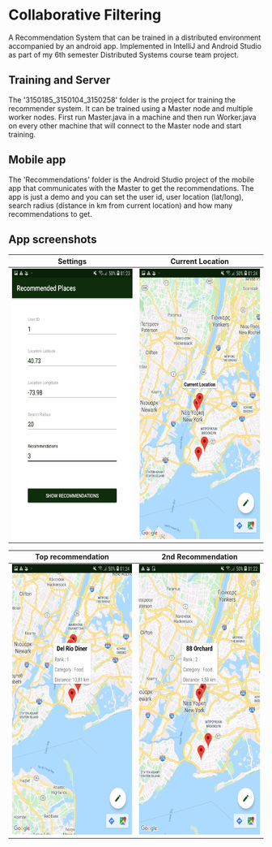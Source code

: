 # Collaborative Filtering
A Recommendation System that can be trained in a distributed environment accompanied by an android app. 
Implemented in IntelliJ and Android Studio as part of my 6th semester Distributed Systems course team project.

## Training and Server
The '3150185_3150104_3150258' folder is the project for training the recommender system. It can be trained using a Master node and multiple worker nodes. 
First run Master.java in a machine and then run Worker.java on every other machine that will connect to the Master node and start training.

## Mobile app
The 'Recommendations' folder is the Android Studio project of the mobile app that communicates with the Master to get the recommendations. 
The app is just a demo and you can set the user id, user location (lat/long), search radius (distance in km from current location) and how many recommendations to get.

## App screenshots
Settings            |  Current Location
:-------------------------:|:-------------------------:
<img src="./settings.jpg"  width="300" height="533"> | <img src="/point1.jpg"  width="300" height="533"/>

Top recommendation         | 2nd Recommendation
:-------------------------:|:-------------------------:
<img src="/point3.jpg"  width="300" height="533"/>  |  <img src="/point2.jpg"  width="300" height="533"/> 
